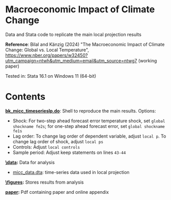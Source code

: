 # Macroeconomic Impact of Climate Change
Data and Stata code to replicate the main local projection results

**Reference**: Bilal and Känzig (2024) "The Macroeconomic Impact of Climate Change: Global vs. Local Temperature", https://www.nber.org/papers/w32450?utm_campaign=ntwh&utm_medium=email&utm_source=ntwg7 (working paper)

Tested in: Stata 16.1 on Windows 11 (64-bit)

# Contents

**[bk_micc_timeserieslp.do](bk_micc_timeserieslp.do)**: Shell to reproduce the main results. Options:
- Shock: For two-step ahead forecast error temperature shock, set `global shockname fe2s`; for one-step ahead forecast error, set `global shockname fe1s`
- Lag order: To change lag order of dependent variable, adjust `local p`. To change lag order of shock, adjust `local ps`
- Controls: Adjust `local controls`
- Sample period: Adjust keep statements on lines `43-44`

**[\data](data):** Data for analysis
- [micc_data.dta](data/micc_data.dta): time-series data used in local projection

**[\figures](figures):** Stores results from analysis

**[paper](paper/bk_micc.pdf):** Pdf containing paper and online appendix


